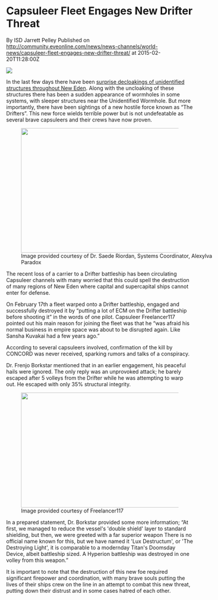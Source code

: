 # Capsuleer Fleet Engages New Drifter Threat
By  ISD Jarrett Pelley
Published on http://community.eveonline.com/news/news-channels/world-news/capsuleer-fleet-engages-new-drifter-threat/ at 2015-02-20T11:28:00Z

 ![](http://web.ccpgamescdn.com/newssystem/media/64904/1/ISD_IC.png)

In the last few days there have been [surprise decloakings of unidentified structures throughout New Eden](http://community.eveonline.com/news/news-channels/world-news/concord-assembly-places-genesis-fleet-and-ded-on-high-alert/). Along with the uncloaking of these structures there has been a sudden appearance of wormholes in some systems, with sleeper structures near the Unidentified Wormhole. But more importantly, there have been sightings of a new hostile force known as “The Drifters”. This new force wields terrible power but is not undefeatable as several brave capsuleers and their crews have now proven.

<figure>
	<a href="http://web.ccpgamescdn.com/newssystem/media/66927/1/drifter2.jpg"><img alt="" src="http://web.ccpgamescdn.com/newssystem/media/66927/1/drifter2_550.jpg" style="width: 550px; height: 335px;"></a> <figcaption style="width:550px; font-size:1em;">Image provided courtesy of Dr. Saede Riordan, Systems Coordinator, Alexylva Paradox</figcaption></figure>

The recent loss of a carrier to a Drifter battleship has been circulating Capsuleer channels with many worried that this could spell the destruction of many regions of New Eden where capital and supercapital ships cannot enter for defense.

On February 17th a fleet warped onto a Drifter battleship, engaged and successfully destroyed it by “putting a lot of ECM on the Drifter battleship before shooting it” in the words of one pilot. Capsuleer Freelancer117 pointed out his main reason for joining the fleet was that he “was afraid his normal business in empire space was about to be disrupted again. Like Sansha Kuvakai had a few years ago.”

According to several capsuleers involved, confirmation of the kill by CONCORD was never received, sparking rumors and talks of a conspiracy.

Dr. Frenjo Borkstar mentioned that in an earlier engagement, his peaceful hails were ignored. The only reply was an unprovoked attack; he barely escaped after 5 volleys from the Drifter while he was attempting to warp out. He escaped with only 35% structural integrity.

<figure>
	<a href="http://web.ccpgamescdn.com/newssystem/media/66927/1/drifter1.jpg"><img alt="" src="http://web.ccpgamescdn.com/newssystem/media/66927/1/drifter1_550.jpg" style="width: 550px; height: 309px;"></a> <figcaption style="width:550px; font-size:1em;">Image provided courtesy of Freelancer117</figcaption></figure>

In a prepared statement, Dr. Borkstar provided some more information; “At first, we managed to reduce the vessel's 'double shield' layer to standard shielding, but then, we were greeted with a far superior weapon ­ There is no official name known for this, but we have named it 'Lux Destructum', or 'The Destroying Light', it is comparable to a modern­day Titan's Doomsday Device, albeit battleship sized. A Hyperion battleship was destroyed in one volley from this weapon.”

It is important to note that the destruction of this new foe required significant firepower and co­ordination, with many brave souls putting the lives of their ships crew on the line in an attempt to combat this new threat, putting down their distrust and in some cases hatred of each other.

